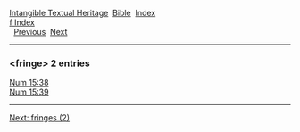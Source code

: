 [Intangible Textual Heritage](../../index)  [Bible](../index) 
[Index](index)   
[f Index](_f_)  
  [Previous](c04534)  [Next](c04536) 

------------------------------------------------------------------------

### &lt;fringe&gt; 2 entries

[Num 15:38](../kjv/num015.htm#038)  
[Num 15:39](../kjv/num015.htm#039)  

------------------------------------------------------------------------

[Next: fringes (2)](c04536)
